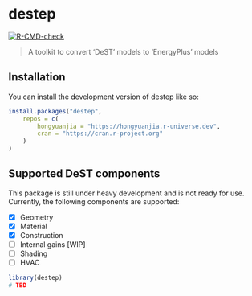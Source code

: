 
<!-- README.md is generated from README.Rmd. Please edit that file -->

# destep

<!-- badges: start -->

[![R-CMD-check](https://github.com/hongyuanjia/destep/actions/workflows/R-CMD-check.yaml/badge.svg)](https://github.com/hongyuanjia/destep/actions/workflows/R-CMD-check.yaml)
<!-- badges: end -->

> A toolkit to convert ‘DeST’ models to ‘EnergyPlus’ models

## Installation

You can install the development version of destep like so:

``` r
install.packages("destep",
    repos = c(
        hongyuanjia = "https://hongyuanjia.r-universe.dev",
        cran = "https://cran.r-project.org"
    )
)
```

## Supported DeST components

This package is still under heavy development and is not ready for use.
Currently, the following components are supported:

- [x] Geometry
- [x] Material
- [x] Construction
- [ ] Internal gains \[WIP\]
- [ ] Shading
- [ ] HVAC

``` r
library(destep)
# TBD
```
